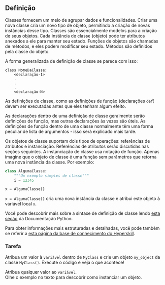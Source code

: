 ## Definição

Classes fornecem um meio de agrupar dados e funcionalidades. Criar uma nova
classe cria um novo tipo de objeto, permitindo a criação de novas instâncias desse tipo.
Classes são essencialmente modelos para a criação de seus objetos.
Cada instância de classe (objeto) pode ter atributos anexados a ele para manter seu estado.
Funções de objetos são chamadas de métodos, e eles podem modificar seu estado. Métodos são
definidos pela classe do objeto.

A forma generalizada de definição de classe se parece com isso:

```
class NomeDaClasse:
    <declaração-1>
    .
    .
    .
    <declaração-N>
```
As definições de classe, como as definições de função (declarações `def`) devem ser executadas antes
que eles tenham algum efeito.

As declarações dentro de uma definição de classe geralmente serão definições de função,
mas outras declarações às vezes são úteis. As definições de função dentro de uma
classe normalmente têm uma forma peculiar de lista de argumentos - isso será explicado mais tarde.

Os objetos de classe suportam dois tipos de operações: referências de atributos e instanciação.
Referências de atributos serão discutidas nas seções seguintes. A instanciação de classe usa
notação de função. Apenas imagine que o objeto de classe é uma função sem parâmetros que
retorna uma nova instância da classe. Por exemplo:

```python
class AlgumaClasse:
    """Um exemplo simples de classe"""
    i = 12345

x = AlgumaClasse()
```

`x = AlgumaClasse()` cria uma nova instância da classe e atribui este objeto à variável local `x`.

Você pode descobrir mais sobre a sintaxe de definição de classe lendo <a href="https://docs.python.org/3/tutorial/classes.html#class-definition-syntax">esta seção</a>
da Documentação Python.

Para obter informações mais estruturadas e detalhadas, você pode também se referir a [esta página da base de conhecimento do Hyperskill](https://hyperskill.org/learn/step/6661?utm_source=jba&utm_medium=jba_courses_links).

### Tarefa
Atribua um valor à `variável` dentro de `MyClass` e crie um objeto `my_object` da classe `MyClass()`. 
Execute o código e veja o que acontece!

<div class='hint'>Atribua qualquer valor ao <code>variável</code>.</div>

<div class='hint'>Olhe o exemplo no texto para descobrir como instanciar um objeto.</div>
